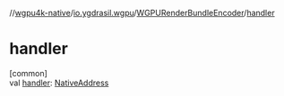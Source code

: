 //[wgpu4k-native](../../../index.md)/[io.ygdrasil.wgpu](../index.md)/[WGPURenderBundleEncoder](index.md)/[handler](handler.md)

# handler

[common]\
val [handler](handler.md): [NativeAddress](../../ffi/-native-address/index.md)
